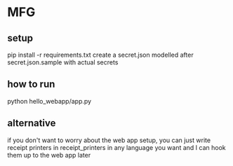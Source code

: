 # MFG

## setup
pip install -r requirements.txt
create a secret.json modelled after secret.json.sample with actual secrets 


## how to run
python hello_webapp/app.py


## alternative
if you don't want to worry about the web app setup,
you can just write receipt printers in receipt_printers
in any language you want
and I can hook them up to the web app later
